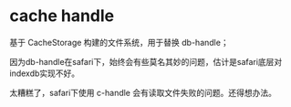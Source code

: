 # cache handle

基于 CacheStorage 构建的文件系统，用于替换 db-handle；

因为db-handle在safari下，始终会有些莫名其妙的问题，估计是safari底层对indexdb实现不好。

太糟糕了，safari下使用 c-handle 会有读取文件失败的问题。还得想办法。